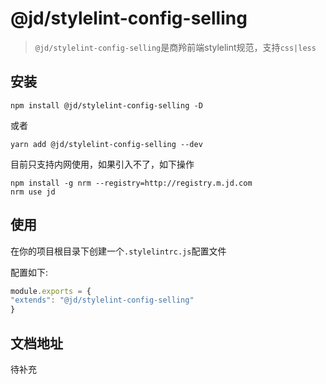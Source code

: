 # @jd/stylelint-config-selling
> `@jd/stylelint-config-selling`是商羚前端stylelint规范，支持`css|less`
## 安装

```shell
npm install @jd/stylelint-config-selling -D
```
或者
```shell
yarn add @jd/stylelint-config-selling --dev
```
目前只支持内网使用，如果引入不了，如下操作
```shell
npm install -g nrm --registry=http://registry.m.jd.com
nrm use jd
```

## 使用
在你的项目根目录下创建一个`.stylelintrc.js`配置文件

配置如下:
```js
module.exports = {
"extends": "@jd/stylelint-config-selling"
}
```

## 文档地址
待补充